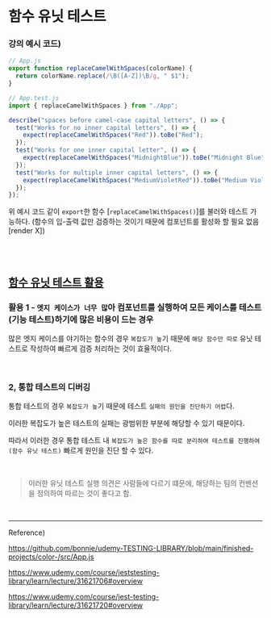 # 함수 유닛 테스트

### 강의 예시 코드)

```javascript
// App.js
export function replaceCamelWithSpaces(colorName) {
  return colorName.replace(/\B([A-Z])\B/g, " $1");
}

// App.test.js
import { replaceCamelWithSpaces } from "./App";

describe("spaces before camel-case capital letters", () => {
  test("Works for no inner capital letters", () => {
    expect(replaceCamelWithSpaces("Red")).toBe("Red");
  });
  test("Works for one inner capital letter", () => {
    expect(replaceCamelWithSpaces("MidnightBlue")).toBe("Midnight Blue");
  });
  test("Works for multiple inner capital letters", () => {
    expect(replaceCamelWithSpaces("MediumVioletRed")).toBe("Medium Violet Red");
  });
});
```

위 예시 코드 같이 `export`한 함수 [`replaceCamelWithSpaces()`]를 불러와 테스트 가능하다.
(함수의 입-출력 값만 검증하는 것이기 때문에 컴포넌트를 활성화 할 필요 없음[render X])

<br/>
<br/>

## [함수 유닛 테스트 활용](https://www.udemy.com/course/jest-testing-library/learn/lecture/31621720#overview)

### 활용 1 - `엣지 케이스가 너무 많`아 컴포넌트를 실행하여 모든 케이스를 테스트(기능 테스트)하기에 많은 비용이 드는 경우

많은 엣지 케이스를 야기하는 함수의 경우 `복잡도가 높`기 때문에 `해당 함수만 따로` 유닛 테스트로 작성하여 빠르게 검증 처리하는 것이 효율적이다.

<br/>

### 2, 통합 테스트의 디버깅

통합 테스트의 경우 `복잡도가 높`기 때문에 테스트 `실패의 원인을 진단하기 어렵`다.

이러한 복잡도가 높은 테스트의 실패는 광범위한 부분에 해당할 수 있기 때문이다.

따라서 이러한 경우 통합 테스트 내 `복잡도가 높은 함수를 따로 분리하여 테스트를 진행하여(함수 유닛 테스트)` 빠르게 원인을 진단 할 수 있다.

<br/>

> 이러한 유닛 테스트 실행 의견은 사람들에 다르기 떄문에, 해당하는 팀의 컨벤션을 정의하여 따르는 것이 좋다고 함.

<br/>

---

Reference)<br/>

https://github.com/bonnie/udemy-TESTING-LIBRARY/blob/main/finished-projects/color-/src/App.js<br/>

https://www.udemy.com/course/jeststesting-library/learn/lecture/31621706#overview <br/>

https://www.udemy.com/course/jest-testing-library/learn/lecture/31621720#overview<br/>
